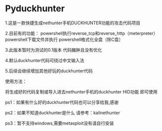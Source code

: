 # Pyduckhunter
1.这是一款快捷生成nethunter手机DUCKHUNTER功能的攻击代码项目

2.目前有的功能：
powershell执行reverse_tcp和reverse_http（meterpreter）
powershell下载文件并执行
powershell格式化全盘（除C盘）

3.此版本暂时为测试的0.1版本 代码臃肿且没有优化

4.默认duckhunter代码可绕过中文输入法

5.后续会继续增加其他好玩的duckhunter代码

使用方法：

将生成好的代码复制或导入进去nethunter手机的duckhunter HID功能 即可使用

ps1：如果有什么好的duckhunter代码也可以分享给我,感谢

ps2：如果不知道duckhunter是什么 请参考：kalinethunter

ps3：暂不支持windows,需要metasploit没有请自行安装
